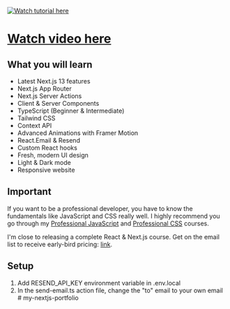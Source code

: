 [![Watch tutorial here](https://img.youtube.com/vi/sUKptmUVIBM/0.jpg)](https://youtu.be/sUKptmUVIBM)

# [Watch video here](https://youtu.be/sUKptmUVIBM)

## What you will learn

- Latest Next.js 13 features
- Next.js App Router
- Next.js Server Actions
- Client & Server Components
- TypeScript (Beginner & Intermediate)
- Tailwind CSS
- Context API
- Advanced Animations with Framer Motion
- React.Email & Resend
- Custom React hooks
- Fresh, modern UI design
- Light & Dark mode
- Responsive website

## Important

If you want to be a professional developer, you have to know the fundamentals like JavaScript and CSS really well. I highly recommend you go through my [Professional JavaScript](https://bytegrad.com/courses/professional-javascript) and [Professional CSS](https://bytegrad.com/courses/professional-css) courses.

I'm close to releasing a complete React & Next.js course. Get on the email list to receive early-bird pricing: [link](https://email.bytegrad.com/).

## Setup

1. Add RESEND_API_KEY environment variable in .env.local
2. In the send-email.ts action file, change the "to" email to your own email
#   m y - n e x t j s - p o r t f o l i o  
 